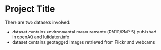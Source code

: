 # Project Title
There are two datasets involved:
* dataset contains environmental measurements (PM10/PM2.5) published in openAQ and luftdaten.info
* dataset contains geotagged Images retrieved from Flickr and webcams
